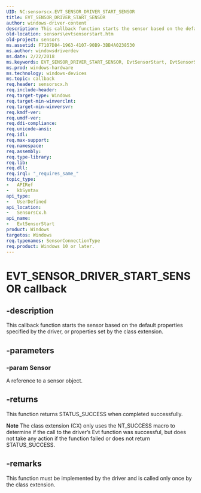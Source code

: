 ```yaml
---
UID: NC:sensorscx.EVT_SENSOR_DRIVER_START_SENSOR
title: EVT_SENSOR_DRIVER_START_SENSOR
author: windows-driver-content
description: This callback function starts the sensor based on the default properties specified by the driver, or properties set by the class extension.
old-location: sensors\evtsensorstart.htm
old-project: sensors
ms.assetid: F7107D84-1963-4107-90B9-3BB4A0238530
ms.author: windowsdriverdev
ms.date: 2/22/2018
ms.keywords: EVT_SENSOR_DRIVER_START_SENSOR, EvtSensorStart, EvtSensorStart callback function [Sensor Devices], sensors.evtsensorstart, sensorscx/EvtSensorStart
ms.prod: windows-hardware
ms.technology: windows-devices
ms.topic: callback
req.header: sensorscx.h
req.include-header: 
req.target-type: Windows
req.target-min-winverclnt: 
req.target-min-winversvr: 
req.kmdf-ver: 
req.umdf-ver: 
req.ddi-compliance: 
req.unicode-ansi: 
req.idl: 
req.max-support: 
req.namespace: 
req.assembly: 
req.type-library: 
req.lib: 
req.dll: 
req.irql: "_requires_same_"
topic_type:
-	APIRef
-	kbSyntax
api_type:
-	UserDefined
api_location:
-	SensorsCx.h
api_name:
-	EvtSensorStart
product: Windows
targetos: Windows
req.typenames: SensorConnectionType
req.product: Windows 10 or later.
---
```


# EVT_SENSOR_DRIVER_START_SENSOR callback


## -description


This callback function starts the sensor based on the default properties specified by the driver, or properties set by the class extension.


## -parameters




### -param Sensor

A reference to a sensor object.


## -returns



This function returns STATUS_SUCCESS when completed successfully.

<b>Note</b> The class extension (CX) only uses the NT_SUCCESS macro to determine if the call to the driver’s Evt function was successful, but does not take any action if the function failed or does not return STATUS_SUCCESS.




## -remarks



This function must be implemented by the driver and is called only once by the class extension.




